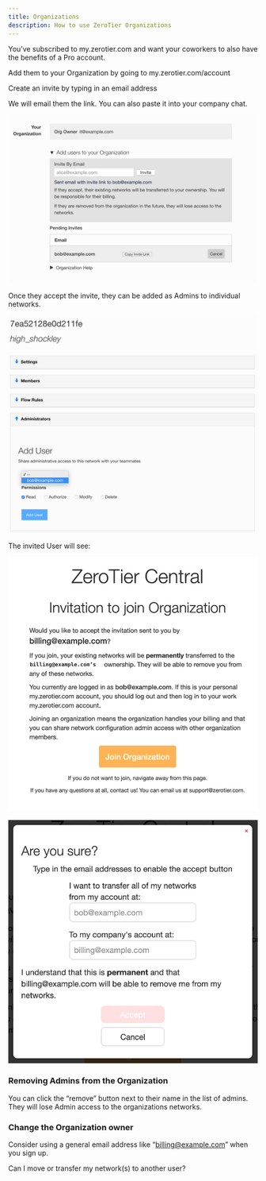 ```yaml
---
title: Organizations
description: How to use ZeroTier Organizations
---
```


You’ve subscribed to my.zerotier.com and want your coworkers to also have the benefits of a Pro account.

Add them to your Organization by going to my.zerotier.com/account

Create an invite by typing in an email address

We will email them the link. You can also paste it into your company chat.

![org](./images/organizations-00.png)

Once they accept the invite, they can be added as Admins to individual networks.

![org](./images/organizations-01.png)

The invited User will see:

![org](./images/organizations-02.png)

![org](./images/organizations-03.png)

### Removing Admins from the Organization

You can click the “remove” button next to their name in the list of admins. They will lose Admin access to the organizations networks.

### Change the Organization owner

Consider using a general email address like “<billing@example.com>” when you sign up.

Can I move or transfer my network(s) to another user?
